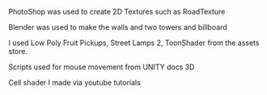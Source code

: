 PhotoShop was used to create 2D Textures such as RoadTexture

Blender was used to make the walls and two towers and billboard

I used Low Poly Fruit Pickups, Street Lamps 2, ToonShader from the assets store.

Scripts used for mouse movement from UNITY docs 3D

Cell shader I made via youtube tutorials